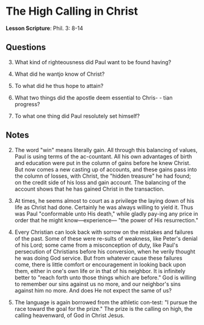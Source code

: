 # The High Calling in Christ

**Lesson Scripture**: Phil. 3: 8-14

## Questions

3. What kind of righteousness did Paul want to be found having? 

4. What did he wantjo know of Christ? 

5. To what did he thus hope to attain? 

8. What two things did the apostle deem essential to Chris- - tian progress? 

9. To what one thing did Paul resolutely set himself? 

## Notes

2. The word "win" means literally gain. All through this balancing of values, Paul is using terms of the ac-countant. All his own advantages of birth and education were put in the column of gains before he knew Christ. But now comes a new casting up of accounts, and these gains pass into the column of losses, with Christ, the "hidden treasure" he had found; on the credit side of his loss and gain account. The balancing of the account shows that he has gained Christ in the transaction.

31. At times, he seems almost to court as a privilege the laying down of his life as Christ had done. Certainly he was always willing to yield it. Thus was Paul "conformable unto His death," while gladly pay-ing any price in order that he might know—experience— "the power of His resurrection."

7. Every Christian can look back with sorrow on the mistakes and failures of the past. Some of these were re-sults of weakness, like Peter's denial of his Lord; some came from a misconception of duty, like Paul's persecution of Christians before his conversion, when he verily thought he was doing God service. But from whatever cause these failures come, there is little comfort or encouragement in looking back upon them, either in one's own life or in that of his neighbor. It is infinitely better to "reach forth unto those things which are before." God is willing to remember our sins against us no more, and our neighbor's sins against him no more. And does He not expect the same of us?

8. The language is again borrowed from the athletic con-test: "I pursue the race toward the goal for the prize." The prize is the calling on high, the calling heavenward, of God in Christ Jesus.
